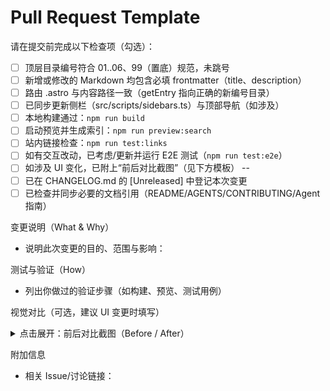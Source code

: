 # Pull Request Template

请在提交前完成以下检查项（勾选）：

- [ ] 顶层目录编号符合 01..06、99（置底）规范，未跳号
- [ ] 新增或修改的 Markdown 均包含必填 frontmatter（title、description）
- [ ] 路由 .astro 与内容路径一致（getEntry 指向正确的新编号目录）
- [ ] 已同步更新侧栏（src/scripts/sidebars.ts）与顶部导航（如涉及）
- [ ] 本地构建通过：`npm run build`
- [ ] 启动预览并生成索引：`npm run preview:search`
- [ ] 站内链接检查：`npm run test:links`
- [ ] 如有交互改动，已考虑/更新并运行 E2E 测试（`npm run test:e2e`）
- [ ] 如涉及 UI 变化，已附上“前后对比截图”（见下方模板）
--
- [ ] 已在 CHANGELOG.md 的 [Unreleased] 中登记本次变更
- [ ] 已检查并同步必要的文档引用（README/AGENTS/CONTRIBUTING/Agent 指南）

变更说明（What & Why）

- 说明此次变更的目的、范围与影响：

测试与验证（How）

- 列出你做过的验证步骤（如构建、预览、测试用例）

视觉对比（可选，建议 UI 变更时填写）

<details>
<summary>点击展开：前后对比截图（Before / After）</summary>

> 截图建议：相同分辨率、相同缩放、相同页面与滚动位置；必要时圈出关键差异。

| Before | After |
| --- | --- |
| <!-- 将“变更前”截图拖动到此处粘贴 --> | <!-- 将“变更后”截图拖动到此处粘贴 --> |

> 备注（可选）：
- 说明关键变化点与可访问性考虑（如对比度、焦点可见性）

</details>

附加信息

- 相关 Issue/讨论链接：
